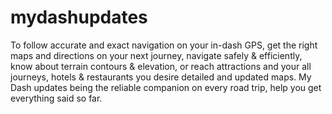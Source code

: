 # mydashupdates
To follow accurate and exact navigation on your in-dash GPS, get the right maps and directions on your next journey, navigate safely &amp; efficiently, know about terrain contours &amp; elevation, or reach attractions and your all journeys, hotels &amp; restaurants you desire detailed and updated maps. My Dash updates being the reliable companion on every road trip, help you get everything said so far.

